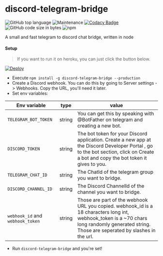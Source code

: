 # discord-telegram-bridge

![GitHub top language](https://img.shields.io/github/languages/top/daaniiieel/discord-telegram-bridge?style=for-the-badge) ![Maintenance](https://img.shields.io/maintenance/yes/2020?style=for-the-badge) [![Codacy Badge](https://api.codacy.com/project/badge/Grade/ebfcea5b1b2b4780a7b1054d7760ef8a)](https://app.codacy.com/manual/daaniiieel/discord-telegram-bridge?utm_source=github.com&utm_medium=referral&utm_content=daaniiieel/discord-telegram-bridge&utm_campaign=Badge_Grade_Settings)![GitHub code size in bytes](https://img.shields.io/github/languages/code-size/daaniiieel/discord-telegram-bridge?style=for-the-badge) ![npm](https://img.shields.io/npm/v/discord-telegram-bridge?style=for-the-badge)

A small and fast telegram to discord chat bridge, written in node 

#### Setup
> If you want to run it on heroku, you can just click the button below. 

[![Deploy](https://www.herokucdn.com/deploy/button.svg)](https://heroku.com/deploy?template=https://github.com/filcnaplo/discord-telegram-bridge)

* Execute `npm install -g discord-telegram-bridge --production`
* Create a Discord webhook. You can do this by going to Server settings -> Webhooks. Copy the URL, you'll need it later.
* Set env variables: 

|Env variable|type|value|
|-|-|-|
|`TELEGRAM_BOT_TOKEN`|string|You can get this by speaking with @BotFather on telegram and creating a new bot.|
|`DISCORD_TOKEN`|string|The bot token for your Discord application. Create a new app at the  Discord Developer Portal , go to the bot section, click on Create a bot and copy the bot token it gives to you.|
|`TELEGRAM_CHAT_ID`|string|The ChatId of the telegram group you want to bridge.|
|`DISCORD_CHANNEL_ID`|string|The Discord ChannelId of the channel you want to bridge.|
|`webhook_id`  and  `webhook_token`|string|Those are part of the webhook URL you copied.  webhook_id  is a 18 characters long int,  webhook_token is a ~70 chars long randomly generated string. Those are seperated by slashes in the url.|
* Run `discord-telegram-bridge` and you're set!
